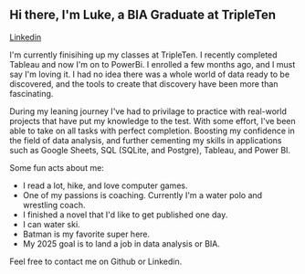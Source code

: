 ## Hi there, I'm Luke, a BIA Graduate at TripleTen

[Linkedin](www.linkedin.com/in/luke-anderson-a1a33b121)

I'm currently finisihing up my classes at TripleTen. I recently completed Tableau and now I'm on to PowerBi. I enrolled a few months ago,
and I must say I'm loving it. I had no idea there was a whole world of data ready to be discovered, and the tools to create that discovery 
have been more than fascinating.

During my leaning journey I've had to privilage to practice with real-world projects that have put my knowledge to the test. With some effort,
I've been able to take on all tasks with perfect completion. Boosting my confidence in the field of data analysis, and further cementing my 
skills in applications such as Google Sheets, SQL (SQLite, and Postgre), Tableau, and Power BI.

Some fun acts about me:
- I read a lot, hike, and love computer games.
- One of my passions is coaching. Currently I'm a water polo and wrestling coach.
- I finished a novel that I'd like to get published one day.
- I can water ski.
- Batman is my favorite super here.
- My 2025 goal is to land a job in data analysis or BIA.

Feel free to contact me on Github or Linkedin.
